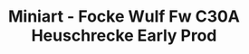 ---
layout: product
title: "Miniart - Focke Wulf Fw C30A Heuschrecke Early Prod"
price: "5050" 
desc: "N/A"
img_path: "/assets/img/MI41012.webp"
brand: "N/A"
available: false
special_offer: false
new: false
soon: false
cat: "010000"
subcat: "010100"
subsubcat: "0N/A"
sifra: "MI41012"
popular: false
spec: false
---